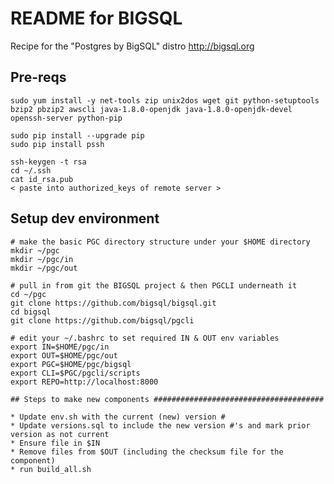 # README for BIGSQL #

Recipe for the "Postgres by BigSQL" distro http://bigsql.org

## Pre-reqs #################################################
```
sudo yum install -y net-tools zip unix2dos wget git python-setuptools bzip2 pbzip2 awscli java-1.8.0-openjdk java-1.8.0-openjdk-devel openssh-server python-pip

sudo pip install --upgrade pip
sudo pip install pssh

ssh-keygen -t rsa
cd ~/.ssh
cat id_rsa.pub
< paste into authorized_keys of remote server >
```

## Setup dev environment ####################################
```
# make the basic PGC directory structure under your $HOME directory
mkdir ~/pgc
mkdir ~/pgc/in
mkdir ~/pgc/out

# pull in from git the BIGSQL project & then PGCLI underneath it
cd ~/pgc
git clone https://github.com/bigsql/bigsql.git 
cd bigsql
git clone https://github.com/bigsql/pgcli

# edit your ~/.bashrc to set required IN & OUT env variables
export IN=$HOME/pgc/in
export OUT=$HOME/pgc/out
export PGC=$HOME/pgc/bigsql
export CLI=$PGC/pgcli/scripts
export REPO=http://localhost:8000

## Steps to make new components ######################################

* Update env.sh with the current (new) version #
* Update versions.sql to include the new version #'s and mark prior version as not current
* Ensure file in $IN
* Remove files from $OUT (including the checksum file for the component)
* run build_all.sh

